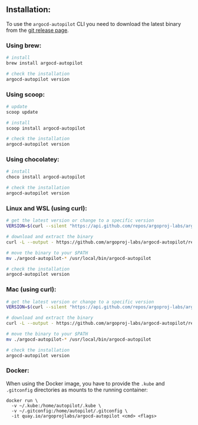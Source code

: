 ## Installation:

To use the `argocd-autopilot` CLI you need to download the latest binary from the [git release page](https://github.com/argoproj-labs/argocd-autopilot/releases).

### Using brew:
```bash
# install
brew install argocd-autopilot

# check the installation
argocd-autopilot version
```

### Using scoop:
```bash
# update
scoop update

# install
scoop install argocd-autopilot

# check the installation
argocd-autopilot version
```

### Using chocolatey:
```bash
# install
choco install argocd-autopilot

# check the installation
argocd-autopilot version
```

### Linux and WSL (using curl):
```bash
# get the latest version or change to a specific version
VERSION=$(curl --silent "https://api.github.com/repos/argoproj-labs/argocd-autopilot/releases/latest" | grep '"tag_name"' | sed -E 's/.*"([^"]+)".*/\1/')

# download and extract the binary
curl -L --output - https://github.com/argoproj-labs/argocd-autopilot/releases/download/"$VERSION"/argocd-autopilot-linux-amd64.tar.gz | tar zx

# move the binary to your $PATH
mv ./argocd-autopilot-* /usr/local/bin/argocd-autopilot

# check the installation
argocd-autopilot version
```

### Mac (using curl):
```bash
# get the latest version or change to a specific version
VERSION=$(curl --silent "https://api.github.com/repos/argoproj-labs/argocd-autopilot/releases/latest" | grep '"tag_name"' | sed -E 's/.*"([^"]+)".*/\1/')

# download and extract the binary
curl -L --output - https://github.com/argoproj-labs/argocd-autopilot/releases/download/"$VERSION"/argocd-autopilot-darwin-amd64.tar.gz | tar zx

# move the binary to your $PATH
mv ./argocd-autopilot-* /usr/local/bin/argocd-autopilot

# check the installation
argocd-autopilot version
```

### Docker:
When using the Docker image, you have to provide the `.kube` and `.gitconfig` directories as mounts to the running container:
```
docker run \
  -v ~/.kube:/home/autopilot/.kube \
  -v ~/.gitconfig:/home/autopilot/.gitconfig \
  -it quay.io/argoprojlabs/argocd-autopilot <cmd> <flags>
```
